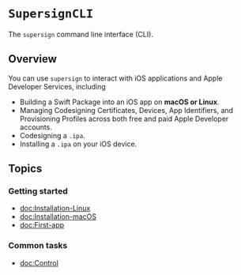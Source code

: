 # ``SupersignCLI``

The `supersign` command line interface (CLI).

## Overview

You can use `supersign` to interact with iOS applications and Apple Developer Services, including

- Building a Swift Package into an iOS app on **macOS or Linux**.
- Managing Codesigning Certificates, Devices, App Identifiers, and Provisioning Profiles across both free and paid Apple Developer accounts.
- Codesigning a `.ipa`.
- Installing a `.ipa` on your iOS device.

## Topics

### Getting started

- <doc:Installation-Linux>
- <doc:Installation-macOS>
- <doc:First-app>

### Common tasks

- <doc:Control>
